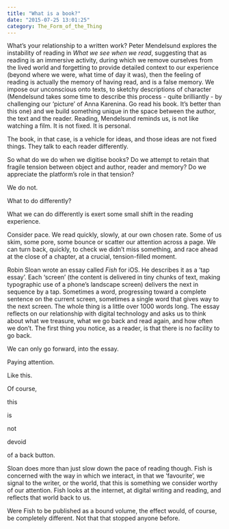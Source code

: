 ```yaml
---
title: "What is a book?"
date: "2015-07-25 13:01:25"
category: The_Form_of_the_Thing
---
```


What’s your relationship to a written work? Peter Mendelsund explores
the instability of reading in *What we see when we read*, suggesting
that as reading is an immersive activity, during which we remove
ourselves from the lived world and forgetting to provide detailed
context to our experience (beyond where we were, what time of day it
was), then the feeling of reading is actually the memory of having read,
and is a false memory. We impose our unconscious onto texts, to sketchy
descriptions of character (Mendelsund takes some time to describe this
process - quite brilliantly - by challenging our ‘picture’ of Anna
Karenina. Go read his book. It’s better than this one) and we build
something unique in the space between the author, the text and the
reader. Reading, Mendelsund reminds us, is not like watching a film. It
is not fixed. It is personal.

The book, in that case, is a vehicle for ideas, and those ideas are not
fixed things. They talk to each reader differently.

So what do we do when we digitise books? Do we attempt to retain that
fragile tension between object and author, reader and memory? Do we
appreciate the platform’s role in that tension?

We do not.

What to do differently?

What we can do differently is exert some small shift in the reading
experience.

Consider pace. We read quickly, slowly, at our own chosen rate. Some of
us skim, some pore, some bounce or scatter our attention across a page.
We can turn back, quickly, to check we didn’t miss something, and race
ahead at the close of a chapter, at a crucial, tension-filled moment.

Robin Sloan wrote an essay called *Fish* for iOS. He describes it as a
‘tap essay’. Each ‘screen’ (the content is delivered in tiny chunks of
text, making typographic use of a phone’s landscape screen) delivers the
next in sequence by a tap. Sometimes a word, progressing toward a
complete sentence on the current screen, sometimes a single word that
gives way to the next screen. The whole thing is a little over 1000
words long. The essay reflects on our relationship with digital
technology and asks us to think about what we treasure, what we go back
and read again, and how often we don’t. The first thing you notice, as a
reader, is that there is no facility to go back.

We can only go forward, into the essay.

Paying attention.

Like this.

Of course,

this

is

not

devoid

of a back button.

Sloan does more than just slow down the pace of reading though. Fish is
concerned with the way in which we interact, in that we ‘favourite’, we
signal to the writer, or the world, that this is something we consider
worthy of our attention. Fish looks at the internet, at digital writing
and reading, and reflects that world back to us.

Were Fish to be published as a bound volume, the effect would, of
course, be completely different. Not that that stopped anyone before.
